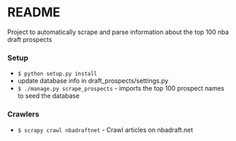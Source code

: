 # README #

Project to automatically scrape and parse information about the top 100 nba draft prospects

### Setup ###

* `$ python setup.py install`
* update database info in draft_prospects/settings.py
* `$ ./manage.py scrape_prospects` - imports the top 100 prospect names to seed the database

### Crawlers ###
* `$ scrapy crawl nbadraftnet` - Crawl articles on nbadraft.net